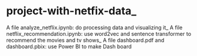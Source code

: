 # project-with-netfix-data_
A file analyze_netflix.ipynb: do processing data and visualizing it_
A file netflix_recommendation.ipynb: use word2vec and sentence transformer to recommend the movies and tv shows_
A file dashboard.pdf and dashboard.pbix: use Power BI to make Dash board
